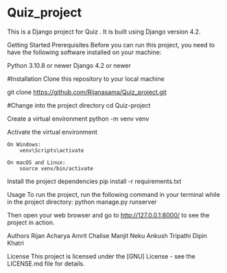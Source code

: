# Quiz_project
This is a Django project for Quiz . It is built using Django version 4.2.

Getting Started
Prerequisites
Before you can run this project, you need to have the following software installed on your machine:

Python 3.10.8 or newer
Django 4.2 or newer


#Installation
Clone this repository to your local machine

git clone https://github.com/Rijanasama/Quiz_project.git

#Change into the project directory
cd Quiz-project

Create a virtual environment
python -m venv venv

Activate the virtual environment

    On Windows:
        venv\Scripts\activate
        
    On macOS and Linux:
        source venv/bin/activate
        
Install the project dependencies
    pip install -r requirements.txt
    
Usage
To run the project, run the following command in your terminal while in the project directory:
       python manage.py runserver
       
Then open your web browser and go to http://127.0.0.1:8000/ to see the project in action.




Authors
Rijan Acharya
Amrit Chalise
Manjit Neku
Ankush Tripathi
Dipin Khatri

License
This project is licensed under the [GNU] License - see the LICENSE.md file for details.

